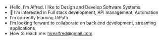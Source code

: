 - Hello, I’m Alfred. I like to Design and Develop Software Systems.
- 👀 I’m interested in Full stack development, API management, Automation 
- I’m currently learning UiPath
- I’m looking forward to collaborate on back end development, streaming applications
- How to reach me: hirealfred@gmail.com

<!---
alfredkj/alfredkj is a ✨ special ✨ repository because its `README.md` (this file) appears on your GitHub profile.
You can click the Preview link to take a look at your changes.
--->
